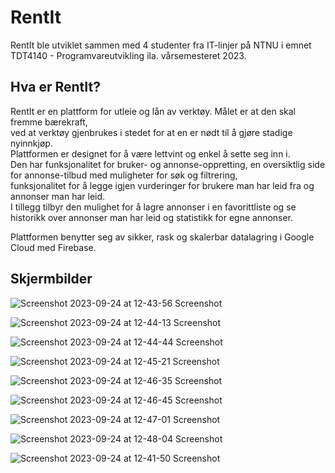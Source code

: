 # RentIt
RentIt ble utviklet sammen med 4 studenter fra IT-linjer på NTNU i emnet TDT4140 - Programvareutvikling ila. vårsemesteret 2023.

## Hva er RentIt?
RentIt er en plattform for utleie og lån av verktøy. Målet er at den skal fremme bærekraft,  
ved at verktøy gjenbrukes i stedet for at en er nødt til å gjøre stadige nyinnkjøp.  
Plattformen er designet for å være lettvint og enkel å sette seg inn i.  
Den har funksjonalitet for bruker- og annonse-oppretting, en oversiktlig side for annonse-tilbud med muligheter for søk og filtrering,  
funksjonalitet for å legge igjen vurderinger for brukere man har leid fra og annonser man har leid.  
I tillegg tilbyr den mulighet for å lagre annonser i en favorittliste og se historikk over annonser man har leid og statistikk for egne annonser.

Plattformen benytter seg av sikker, rask og skalerbar datalagring i Google Cloud med Firebase.

## Skjermbilder

![Screenshot 2023-09-24 at 12-43-56 Screenshot](https://github.com/andreaslhjulstad/rent-it/assets/124878761/0c9c7dc1-6862-4778-8605-6975418ba5a6)

![Screenshot 2023-09-24 at 12-44-13 Screenshot](https://github.com/andreaslhjulstad/rent-it/assets/124878761/34cf8816-43f9-4cf0-82c6-6347e63f04b5)

![Screenshot 2023-09-24 at 12-44-44 Screenshot](https://github.com/andreaslhjulstad/rent-it/assets/124878761/72afde89-1c50-4ccf-8744-3d55d078fdc4)

![Screenshot 2023-09-24 at 12-45-21 Screenshot](https://github.com/andreaslhjulstad/rent-it/assets/124878761/76d9194e-68fd-4db8-96c7-c6bc9f4c186d)

![Screenshot 2023-09-24 at 12-46-35 Screenshot](https://github.com/andreaslhjulstad/rent-it/assets/124878761/07d95366-d70a-47b9-992d-b807314cb3cb)

![Screenshot 2023-09-24 at 12-46-45 Screenshot](https://github.com/andreaslhjulstad/rent-it/assets/124878761/37f7afc3-8755-425f-aa22-d16189c7ef31)

![Screenshot 2023-09-24 at 12-47-01 Screenshot](https://github.com/andreaslhjulstad/rent-it/assets/124878761/50dea46a-f428-4bc9-a0f1-9922efa489ff)

![Screenshot 2023-09-24 at 12-48-04 Screenshot](https://github.com/andreaslhjulstad/rent-it/assets/124878761/5a22a8ee-033e-4f19-8790-1195c7d09f93)

![Screenshot 2023-09-24 at 12-41-50 Screenshot](https://github.com/andreaslhjulstad/rent-it/assets/124878761/e1878523-c1b7-4334-8791-eab2de3679b3)
